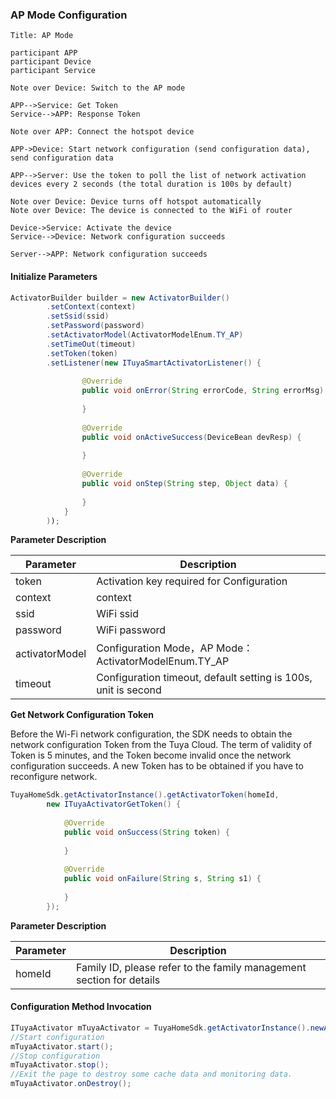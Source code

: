 ### AP Mode Configuration

```sequence
Title: AP Mode

participant APP
participant Device
participant Service

Note over Device: Switch to the AP mode

APP-->Service: Get Token
Service-->APP: Response Token

Note over APP: Connect the hotspot device

APP->Device: Start network configuration (send configuration data), send configuration data

APP-->Server: Use the token to poll the list of network activation devices every 2 seconds (the total duration is 100s by default)

Note over Device: Device turns off hotspot automatically
Note over Device: The device is connected to the WiFi of router

Device->Service: Activate the device
Service-->Device: Network configuration succeeds

Server-->APP: Network configuration succeeds

```

#### Initialize Parameters

```java
ActivatorBuilder builder = new ActivatorBuilder()
        .setContext(context)
        .setSsid(ssid)
        .setPassword(password)
        .setActivatorModel(ActivatorModelEnum.TY_AP)
        .setTimeOut(timeout)
        .setToken(token)
        .setListener(new ITuyaSmartActivatorListener() {
            
                @Override
                public void onError(String errorCode, String errorMsg) {
                    
                }
                
                @Override
                public void onActiveSuccess(DeviceBean devResp) {
                    
                }
                
                @Override
                public void onStep(String step, Object data) {
                    
                }
            }
        ));
```
**Parameter Description**

| Parameter         | Description |
| ------------ | -------------------------- |
| token           | Activation key required for Configuration |
| context         | context |
| ssid            | WiFi ssid|
| password        | WiFi password|
| activatorModel  | Configuration Mode，AP Mode：ActivatorModelEnum.TY_AP |
| timeout         | Configuration timeout, default setting is 100s, unit is second|

**Get Network Configuration Token**

Before the Wi-Fi network configuration, the SDK needs to obtain the network configuration Token from the Tuya Cloud.
The term of validity of Token is 5 minutes, and the Token become invalid once the network configuration succeeds.
A new Token has to be obtained if you have to reconfigure network.

```java
TuyaHomeSdk.getActivatorInstance().getActivatorToken(homeId, 
        new ITuyaActivatorGetToken() {
    
            @Override
            public void onSuccess(String token) {
            
            }
            
            @Override
            public void onFailure(String s, String s1) {
            
            }
        });
```
**Parameter Description**

| Parameter         | Description |
| ------------ | -------------------------- |
| homeId          | Family ID, please refer to the family management section for details |

#### Configuration Method Invocation

```java
ITuyaActivator mTuyaActivator = TuyaHomeSdk.getActivatorInstance().newActivator(builder);
//Start configuration
mTuyaActivator.start(); 
//Stop configuration
mTuyaActivator.stop(); 
//Exit the page to destroy some cache data and monitoring data.
mTuyaActivator.onDestroy(); 
```